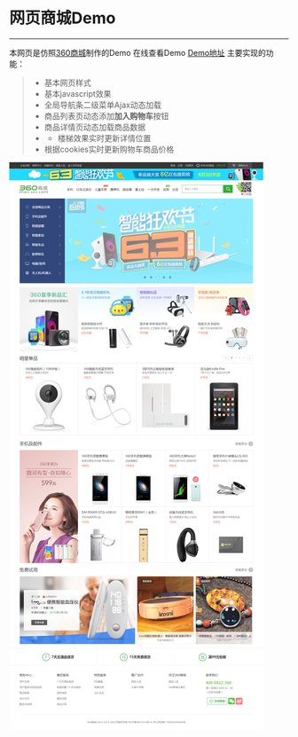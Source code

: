 # 网页商城Demo

------
本网页是仿照[360商城](http://mall.360.com/)制作的Demo
在线查看Demo [Demo地址](http://treedemos.duapp.com/shop360/)
主要实现的功能：
> * 基本网页样式
> * 基本javascript效果
> * 全局导航条二级菜单Ajax动态加载
> * 商品列表页动态添加**加入购物车**按钮
> * 商品详情页动态加载商品数据
> * * 楼梯效果实时更新详情位置
> * 根据cookies实时更新购物车商品价格

![首页截图](images/screenshot-01.png)


  [1]: http://treedemos.duapp.com/shop360/
